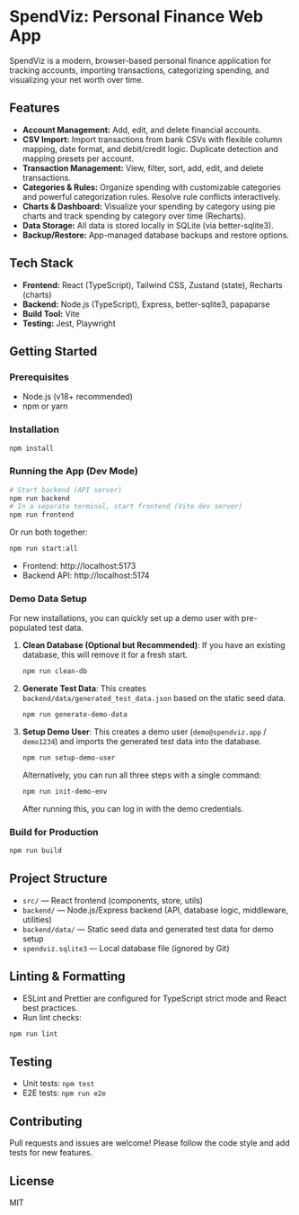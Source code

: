 # SpendViz: Personal Finance Web App

SpendViz is a modern, browser-based personal finance application for tracking accounts, importing transactions, categorizing spending, and visualizing your net worth over time.

## Features
- **Account Management:** Add, edit, and delete financial accounts.
- **CSV Import:** Import transactions from bank CSVs with flexible column mapping, date format, and debit/credit logic. Duplicate detection and mapping presets per account.
- **Transaction Management:** View, filter, sort, add, edit, and delete transactions.
- **Categories & Rules:** Organize spending with customizable categories and powerful categorization rules. Resolve rule conflicts interactively.
- **Charts & Dashboard:** Visualize your spending by category using pie charts and track spending by category over time (Recharts).
- **Data Storage:** All data is stored locally in SQLite (via better-sqlite3).
- **Backup/Restore:** App-managed database backups and restore options.

## Tech Stack
- **Frontend:** React (TypeScript), Tailwind CSS, Zustand (state), Recharts (charts)
- **Backend:** Node.js (TypeScript), Express, better-sqlite3, papaparse
- **Build Tool:** Vite
- **Testing:** Jest, Playwright

## Getting Started

### Prerequisites
- Node.js (v18+ recommended)
- npm or yarn

### Installation
```bash
npm install
```

### Running the App (Dev Mode)
```bash
# Start backend (API server)
npm run backend
# In a separate terminal, start frontend (Vite dev server)
npm run frontend
```
Or run both together:
```bash
npm run start:all
```

- Frontend: http://localhost:5173
- Backend API: http://localhost:5174

### Demo Data Setup
For new installations, you can quickly set up a demo user with pre-populated test data.

1.  **Clean Database (Optional but Recommended)**: If you have an existing database, this will remove it for a fresh start.
    ```bash
    npm run clean-db
    ```
2.  **Generate Test Data**: This creates `backend/data/generated_test_data.json` based on the static seed data.
    ```bash
    npm run generate-demo-data
    ```
3.  **Setup Demo User**: This creates a demo user (`demo@spendviz.app` / `demo1234`) and imports the generated test data into the database.
    ```bash
    npm run setup-demo-user
    ```
    Alternatively, you can run all three steps with a single command:
    ```bash
    npm run init-demo-env
    ```
    After running this, you can log in with the demo credentials.

### Build for Production
```bash
npm run build
```

## Project Structure
- `src/` — React frontend (components, store, utils)
- `backend/` — Node.js/Express backend (API, database logic, middleware, utilities)
- `backend/data/` — Static seed data and generated test data for demo setup
- `spendviz.sqlite3` — Local database file (ignored by Git)

## Linting & Formatting
- ESLint and Prettier are configured for TypeScript strict mode and React best practices.
- Run lint checks:
```bash
npm run lint
```

## Testing
- Unit tests: `npm test`
- E2E tests: `npm run e2e`

## Contributing
Pull requests and issues are welcome! Please follow the code style and add tests for new features.

## License
MIT
